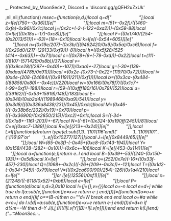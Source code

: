 _, Protected_by_MoonSecV2, Discord = 'discord.gg/gQEH2uZxUk'


,nil,nil;(function() _msec=(function(e,d,l)local q=d["                  ​"];local z=l[e[(750+-0x36)]][e["      ​           ​"]];local m=(51+-0x2f)/(((460-0xfe)-0x96)/0x1c)local j=(0x2c+(-2-(-122+0xa2)))-(0x59-88)local G=l[e[((0x18a+-17)-0xc8)]][e["                "]];local F=((0x1740/(254-(0x2013/51)))+-63)+(18+-0x10)local k=l[e[(-0x54+605)]][e["      ​        ​   "]]local n=(0x19e/207)-(0x3b/(((9462420/0x9)/0x5a)/0xc6))local f=((0x20d0/(217-(29133/0xf9)))-81)local h=((0x5f28/(525-(414+-0x63)))+-0x71)local c=((0x78+(9+(-79-0xd)))-0x22)local t=(111-((8107-(571429/0x8b))/37))local v=(((0x9ce28/((297+-0x40)+-107))/0xaa)+-27)local g=(-30+(139-(0xdaa/(4785/0x91))))local _=(0x2e-(0x73-(-0x22+(11970/0x72))))local i=(0x4e-(208-(24684/((0x911911/211)/0xf1))))local b=((0x3ca-(0x484-((89856/0x80)+-0x4c)))/220)local w=(0x166/(0x78f7/((0x1c7+(-99+0xf))-198)))local r=(59-(((0xfff180/16)/0x79)/152))local u=((39162/((-0x53+15919)/148))/183)local E=(0x348/(0xb2d4/((1989468/0xa9)/54)))local y=(0x3d8/(((0x336a8438/231)/0x45)/0xdc))local M=(0x46-(((-0x38b6c/202)/0x19)+0x70))local p=(((-0x36900/(0x2850/215))/0xc2)+0x1c)local S=((-34+((0x1a8+-116)-203))+-67)local N=((-61+(0x324-(0x190ff/245)))/81)local C=e[(0xac7-1389)];local R=l[e[(213+-0x24)]][e["        "]];local L=l[(function(e)return type(e):sub(1,1)..'\101\116'end)('        ')..'\109\101'..('\116\97'or'     ​  ')..e[(0x10277/127)]];local J=l[e[(0x8449/65)]][e["        ​         "]];local W=(65-0x3f)-(-0x45+(0xc8-(0x143-194)))local Y=(0x158/(438-(282+-0x10)))-(0x6c+-106)local K=l[e[(453-0x114)]][e["       ​  ​​  ​  "]];local a=function(e,l)return e..l end local B=(0x39+-53)*((240-(0x150-193))+-0x5d)local X=l[e["       ​      ​ "]];local o=(252/0x7e)*(-16+((0x33f-457)-230))local Q=(1068+-0x2c)*((-26+(209+-0x3c))+-121)local T=((0x1d2-(-0x34+345))-0x79)local V=(((0x2ca600/90)/254)-126)*(0x1a4/210)local s=l[e["     ​            "]]or l[e[(125561/0xf1)]][e["     ​            "]];local x=(21248/((-8118/0x52)+0xb6))local e=l[e["​         ​"]];local P=(function(a)local x,d=3,0x10 local l={j={},v={}}local o=-n local e=d+j while true do l[a:sub(e,(function()e=x+e return e-j end)())]=(function()o=o+n return o end)()if o==(B-n)then o=""d=W break end end local o=#a while e<o+j do l.v[d]=a:sub(e,(function()e=x+e return e-j end)())d=d+n if d%m==W then d=Y J(l.j,(K((l[l.v[Y]]*B)+l[l.v[n]])))end end return k(l.j)end)("..:::MoonSec::..                ​                              ​       ​                           ​   ​                                                                     ​               ​        ​       ​         ​                                 ​                                                        ​                        ​                                   ​               ​                                                 ​                    ​ ​                    ​      ​                                                                                           ​                                                                                                                                          ​                                                              ​                          ​​  ​        ​          ​​                               ​                                                ​                                       ​                   ​                                         ​​                                                              ​             ​                                                                         ​                        ​        ​       ​                      ​                           ​                                                                                                                                     ​                                             ​                                  ​                                                                        ​                                           ​                                     ​               ​                                                                                ​                          ​      ​                                                                                                                                                                                  ​                   ​   ​                                                                   ​ ​                     ​   ​​                                                                                   ​                                  ​                                                                                ​                 ​​   ​                                           ​                          ​                                  ​                             ​        ​                 ​            ​             ​                               ​     ​                                                                   ​​  ​              ​            ​                      ​                             ​                      ​                                                               ​  ​     ​           ​            ​                                                    ​                                                                   ​            ​    ​                                          ​                      ​          ​​                                                            ​                                                               ​                      ​                                                                              ​    ​                                          ​                               ​                 ​     ​                     ​          ​                             ​      ​                                                                                  ​                       ​​                           ​           ​         ​                             ​              ​                                                  ​ ​                      ​                   ​              ​   ​                ​                                                             ​                                                             ​       ​                                     ​                                                               ​                                                            ​                    ​                                                                                                                                                                                            ​        ​                                                              ​                ​        ​                          ​             ​ ​                     ​  ​               ​                    ​                                       ​     ​        ​        ​          ​                  ​          ​   ​                            ​ ​                               ​ ​     ​ ​            ​​                                                                         ​         ​        ​                                                                       ​                                                      ​                                                                                                                         ​                                                                                                          ​  ​​   ​                                     ​   ​​                             ​                                                             ​    ​                                                               ​     ​              ​   ​               ​                 ​          ​    ​     ​                                        ​                   ​                           ​​                                                                                     ​                                         ​    ​ ​                              ​                               ​                               ​   ​  ​                                                         ​                                      ​              ​  ​    ​ ​     ​                                                        ​     ​            ​                          ​                                                            ​         ​                                                 ​      ​                      ​                                                                     ​     ​             ​             ​      ​       ​                                                            ​  ​                                                              ​                     ​                     ​                                                                                                                                      ​                                   ​                                                                                                                                         ​​                                                                                                                       ​                           ​             ​       ​         ​                                                                                                        ​                                                                                                                                                                                                                                                                                                      ​          ​                                                                                                                                                                                                                                                       ​                  ​                          ​                                                                                       ​                                                           ​                 ​                                                                                                                                        ​                 ​                                             ​             ​       ​                                                                                                                             ​                                                             ​                  ​                                                                                                                ​                                                          ​      ​          ​                                                                                                                                      ​                 ​                                                         ​                 ​                                                                                                                                        ​                  ​                                        ​                 ​                                             ​                                                                              ​                      ​                                                                    ​                                                                           ​      ​                                                                   ​      ​                                                                                                      ​                                                                                                          ​                     ​                                                   ​                                                                         ​                                                                                    ​                                                             ​                                                                                                                                                       ​               ​                                                                         ​                                                                                                                       ​             ​                                                                            ​                                                                                   ​               ​                                                                         ​                                                                                                                                                         ​                                                                                                                                                                                                                                                                                                                                                                                                                                                                                                                                                                                                                                                                                                                                                         ​                                                                                                                                                                                                                                                                  ​                                                                                                                                                                                                                                                                                                           ​                                                                                                                                                                                                                                                                                                                                                                                                                                                                          ​                                     ​                                                                                                                                                                                                                                                                                                                                                                                                                                 ​                                                                                                                                                                                                                                                                                                                                                                                                                                                                                                                                                                                                                                                                                                                                                                                                                                                                                                                                                                                                                                                                                                                                                                                                                                                                                        ​                                                                                                                                                                                                                                                                                                                                                                                                                ​                                                             ​                                                                     ​                                                                                                                                                                                                                                        ​                                                                                                                                                               ​                                                                                        ​                ​                                                                                            ​                     ​                                                                                                                                                                                                  ​                                             ​                                  ​                         ​                                                                                                                                                                                                ​                                                         ​      ​              ​                                                                                                                                            ​                                                                       ​                                                                            ​                           ​                                               ​                 ​                                                            ​                 ​                                                               ​                 ​                                      ​                                                                                                ​                      ​                                     ​                ​                               ​                           ​  ​                                   ​                                                                                                                                                                  ​            ​                                           ​                                                          ​                                                                                                                                                                                                                          ​                        ​                                                       ​                   ​   ​             ​                 ​   ​      ​      ​   ​                                                            ​                                                                                                                                          ​                                                                                                                                                                                                                                     ​                                       ​                                       ​                 ​                                                                             ​                                                                             ​                   ​                  ​                 ​                                                                                                                                                                                                                   ");local k=(200-0x88)local d=78 local l=n;local e={}e={[(-73+0x4a)]=function()local a,n,e,r=G(P,l,l+F);l=l+V;d=(d+(k*V))%x;return(((r+d-(k)+o*(V*m))%o)*((m*Q)^m))+(((e+d-(k*m)+o*(m^F))%x)*(o*x))+(((n+d-(k*F)+Q)%x)*o)+((a+d-(k*V)+Q)%x);end,[(0xb0/88)]=function(e,e,e)local e=G(P,l,l);l=l+j;d=(d+(k))%x;return((e+d-(k)+Q)%o);end,[(762/0xfe)]=function()local n,e=G(P,l,l+m);d=(d+(k*m))%x;l=l+m;return(((e+d-(k)+o*(m*V))%o)*x)+((n+d-(k*m)+x*(m^F))%o);end,[(0x294/165)]=function(d,e,l)if l then local e=(d/m^(e-n))%m^((l-j)-(e-n)+j);return e-e%n;else local e=m^(e-j);return(d%(e+e)>=e)and n or Y;end;end,[(-69+0x4a)]=function()local l=e[(230/0xe6)]();local d=e[((0x81+-88)-40)]();local r=n;local a=(e[((0x35004/229)/237)](d,j,B+V)*(m^(B*m)))+l;local l=e[(0x38-52)](d,21,31);local e=((-n)^e[(80-0x4c)](d,32));if(l==Y)then if(a==W)then return e*Y;else l=j;r=W;end;elseif(l==(o*(m^F))-j)then return(a==Y)and(e*(j/W))or(e*(Y/W));end;return z(e,l-((x*(V))-n))*(r+(a/(m^T)));end,[(111+-0x69)]=function(a,r,r)local r;if(not a)then a=e[(0x1b+-26)]();if(a==Y)then return'';end;end;r=R(P,l,l+a-n);l=l+a;local e=''for l=j,#r do e=C(e,K((G(R(r,l,l))+d)%x))d=(d+k)%o end return e;end}local function Q(...)return{...},X('#',...)end local function P()local r={};local a={};local l={};local i={r,a,nil,l};local d={}local h=(-0x50+83)local o={[(48/0xc)]=(function(l)return not(#l==e[(0x69-(0xe2-123))]())end),[(0x41-65)]=(function(l)return e[(92-0x57)]()end),[(0x5c-91)]=(function(l)return e[(570/0x5f)]()end),[(-57+0x3b)]=(function(l)local n=e[(64+-0x3a)]()local e=''local l=1 for d=1,#n do l=(l+h)%x e=C(e,K((G(n:sub(d,d))+l)%o))end return e end)};i[3]=e[((0x650e/65)/199)]();local l=e[(249/0xf9)]()for l=1,l do local e=e[(91-0x59)]();local n;local e=o[e%(-17+0x2d)];d[l]=e and e({});end;for x=1,e[(0xe9/233)]()do local l=e[(-107+0x6d)]();if(e[(820/0xcd)](l,n,j)==W)then local i=e[(184/0x2e)](l,m,F);local o=e[(0x12c/75)](l,V,m+V);local l={e[(127-0x7c)](),e[(-107+0x6e)](),nil,nil};local a={[(67-0x43)]=function()l[f]=e[(513/0xab)]();l[E]=e[(0x41-62)]();end,[(0x64+-99)]=function()l[c]=e[((6077/0x3b)-102)]();end,[(29-0x1b)]=function()l[c]=e[(0x16-21)]()-(m^B)end,[(0x252/198)]=function()l[g]=e[(31+(0x6-36))]()-(m^B)l[M]=e[(0x6c/36)]();end};a[i]();if(e[((-88+0x87)+-43)](o,j,n)==j)then l[w]=d[l[u]]end if(e[(78+-0x4a)](o,m,m)==n)then l[t]=d[l[v]]end if(e[(0x234/141)](o,F,F)==j)then l[y]=d[l[p]]end r[x]=l;end end;for e=j,e[(83+-0x52)]()do a[e-j]=P();end;return i;end;local function W(e,Y,k)local o=e[m];local x=e[F];local e=e[n];return(function(...)local G={};local d={};local F=Q local l=n;local B=o;local o=e;local V=-j;local P={...};local Q=X('#',...)-j;local x=x;local K={};for e=0,Q do if(e>=x)then K[e-x]=P[e+j];else d[e]=P[e+n];end;end;local e=Q-x+n local e;local x;while true do e=o[l];x=e[(56/0x38)];a=(4595854)while x<=(-19+0x45)do a=-a a=(10685461)while(106-0x52)>=x do a=-a a=(6863079)while(105+-0x5e)>=x do a=-a a=(7132410)while(-0x7d+(10010/0x4d))>=x do a=-a a=(1576104)while x<=((-0x11+161)/72)do a=-a a=(1305619)while(0x7a+-122)>=x do a=-a d[e[w]][e[g]]=d[e[p]];break;end while 497==(a)/((2714+-0x57))do a=(184080)while(0x73/115)<x do a=-a local V;local x;local u;local a;d[e[b]]=k[e[h]];l=l+n;e=o[l];d[e[_]]=d[e[t]][e[y]];l=l+n;e=o[l];a=e[r];u=d[e[c]];d[a+1]=u;d[a]=u[e[N]];l=l+n;e=o[l];d[e[i]]=d[e[c]];l=l+n;e=o[l];d[e[w]]=d[e[t]];l=l+n;e=o[l];a=e[w]d[a]=d[a](s(d,a+n,e[t]))l=l+n;e=o[l];a=e[_];u=d[e[g]];d[a+1]=u;d[a]=u[e[M]];l=l+n;e=o[l];a=e[_]d[a]=d[a](d[a+j])l=l+n;e=o[l];x={d,e};x[j][x[m][r]]=x[n][x[m][E]]+x[j][x[m][h]];l=l+n;e=o[l];d[e[r]]=d[e[g]]%e[N];l=l+n;e=o[l];a=e[w]d[a]=d[a](d[a+j])l=l+n;e=o[l];u=e[f];V=d[u]for e=u+1,e[y]do V=V..d[e];end;d[e[b]]=V;l=l+n;e=o[l];x={d,e};x[j][x[m][b]]=x[n][x[m][y]]+x[j][x[m][v]];l=l+n;e=o[l];d[e[_]]=d[e[t]]%e[p];break end while 59==(a)/((265200/0x55))do local e=e[u]d[e](d[e+j])break end;break;end break;end while(a)/((7763-(-0x3d+3961)))==408 do a=(1656664)while(0x77-116)>=x do a=-a local e=e[b]local o,l=F(d[e](d[e+j]))V=l+e-n local l=0;for e=e,V do l=l+n;d[e]=o[l];end;break;end while(a)/((0x520-684))==2638 do a=(3739796)while x>(0xb8/46)do a=-a local e=e[_]d[e](s(d,e+j,V))break end while 1462==(a)/(((-127+0x14be)-0xa41))do k[e[f]]=d[e[w]];l=l+n;e=o[l];d[e[w]]={};l=l+n;e=o[l];d[e[i]]={};l=l+n;e=o[l];k[e[g]]=d[e[i]];l=l+n;e=o[l];d[e[b]]=k[e[t]];l=l+n;e=o[l];if(d[e[r]]~=e[p])then l=l+j;else l=e[c];end;break end;break;end break;end break;end while(a)/((0x8e170/200))==2451 do a=(783936)while(0x36+(0x16-68))>=x do a=-a a=(1168912)while x<=(0x2e8/124)do a=-a d[e[u]]=#d[e[g]];break;end while 344==(a)/((0x3443a/63))do a=(7281600)while(0x4c+-69)<x do a=-a do return end;break end while 1850==(a)/((0x1f19-4025))do local n=e[v];local l=d[n]for e=n+1,e[M]do l=l..d[e];end;d[e[r]]=l;break end;break;end break;end while 2722==(a)/(((0x1662c-45900)/159))do a=(9590295)while x<=(0x7fb/227)do a=-a local a;d[e[u]]=e[t];l=l+n;e=o[l];a=e[b]d[a]=d[a](s(d,a+n,e[c]))l=l+n;e=o[l];d[e[b]]=k[e[f]];l=l+n;e=o[l];d[e[i]]=e[f];l=l+n;e=o[l];d[e[r]]=e[v];l=l+n;e=o[l];d[e[r]]=e[f];l=l+n;e=o[l];a=e[u]d[a]=d[a](s(d,a+n,e[c]))l=l+n;e=o[l];d[e[i]][d[e[f]]]=d[e[N]];l=l+n;e=o[l];d[e[i]]=k[e[v]];l=l+n;e=o[l];if d[e[w]]then l=l+n;else l=e[f];end;break;end while 2431==(a)/((-0x69+4050))do a=(354875)while x>(2030/0xcb)do a=-a Y[e[h]]=d[e[i]];break end while 835==(a)/((0x1db+-50))do d[e[i]]=d[e[f]]%e[E];break end;break;end break;end break;end break;end while(a)/((3201+(-0x28f0/131)))==2199 do a=(9765600)while(3893/(330+-0x65))>=x do a=-a a=(9904580)while x<=(-0x5c+106)do a=-a a=(5383443)while(0x504/107)>=x do a=-a local e=e[r]d[e](d[e+j])break;end while(a)/((0xec4-1923))==2899 do a=(2282532)while(1638/(-0x41+191))<x do a=-a local a;d[e[w]]=e[v];l=l+n;e=o[l];d[e[i]]=e[h];l=l+n;e=o[l];d[e[b]]=e[t];l=l+n;e=o[l];a=e[r]d[a]=d[a](s(d,a+n,e[h]))l=l+n;e=o[l];if not d[e[i]]then l=l+j;else l=e[c];end;break end while(a)/((0x39180/96))==937 do d[e[u]]=d[e[t]];break end;break;end break;end while(a)/(((-29+0x3)+3708))==2690 do a=(3934570)while x<=(3810/0xfe)do a=-a local l=e[i]d[l]=d[l](s(d,l+n,e[f]))break;end while(a)/((-0x62+3963))==1018 do a=(3124052)while x>(0x6a+(-19+-0x47))do a=-a local e=e[w]d[e]=d[e](d[e+j])break end while 914==(a)/((6855-0xd6d))do local e=e[b]d[e]=d[e](s(d,e+n,V))break end;break;end break;end break;end while(a)/((410656/0xa4))==3900 do a=(102114)while(0x82+-110)>=x do a=-a a=(3311427)while x<=(53-0x23)do a=-a local a;d[e[r]]=e[v];l=l+n;e=o[l];d[e[i]]=e[v];l=l+n;e=o[l];d[e[r]]=e[v];l=l+n;e=o[l];a=e[w]d[a]=d[a](s(d,a+n,e[t]))l=l+n;e=o[l];if d[e[b]]then l=l+n;else l=e[c];end;break;end while(a)/((322224/(0x83+-19)))==1151 do a=(9868264)while x>(4332/0xe4)do a=-a d[e[b]]=d[e[c]][e[S]];break end while(a)/((602973/(203+-0x32)))==2504 do do return d[e[b]]end break end;break;end break;end while(a)/((0x7d-94))==3294 do a=(11715595)while x<=((-63+-0x1f)+116)do a=-a a=(6180300)while x>(5019/0xef)do a=-a local n=e[w];local a=d[n+2];local o=d[n]+a;d[n]=o;if(a>0)then if(o<=d[n+1])then l=e[v];d[n+3]=o;end elseif(o>=d[n+1])then l=e[t];d[n+3]=o;end break end while 2700==(a)/((-42+0x91b))do local l=e[r];local n=d[e[g]];d[l+1]=n;d[l]=n[e[S]];break end;break;end while 3805==(a)/((0x54f17/113))do a=(4391520)while x>(-0x4b+98)do a=-a d[e[w]]=e[t];break end while(a)/((170240/0x98))==3921 do local r=B[e[g]];local x;local n={};x=L({},{__index=function(l,e)local e=n[e];return e[1][e[2]];end,__newindex=function(d,e,l)local e=n[e]e[1][e[2]]=l;end;});for a=1,e[M]do l=l+j;local e=o[l];if e[(16/0x10)]==13 then n[a-1]={d,e[g]};else n[a-1]={Y,e[h]};end;G[#G+1]=n;end;d[e[b]]=W(r,x,k);break end;break;end break;end break;end break;end break;end while(a)/((0x19a4-3325))==3299 do a=(10570275)while(106-0x45)>=x do a=-a a=(3128720)while(6690/0xdf)>=x do a=-a a=(1595696)while x<=(135+-0x6c)do a=-a a=(550014)while(1350/0x36)>=x do a=-a local m;local x;local a;a=e[b];x=d[e[c]];d[a+1]=x;d[a]=x[e[y]];l=l+n;e=o[l];d[e[u]]=k[e[v]];l=l+n;e=o[l];d[e[r]]=e[f];l=l+n;e=o[l];d[e[u]]=e[v];l=l+n;e=o[l];d[e[b]]=e[g];l=l+n;e=o[l];a=e[i]d[a]=d[a](s(d,a+n,e[t]))l=l+n;e=o[l];a=e[r]d[a]=d[a](s(d,a+n,e[t]))l=l+n;e=o[l];a=e[r];x=d[e[v]];d[a+1]=x;d[a]=x[e[N]];l=l+n;e=o[l];d[e[u]]=k[e[c]];l=l+n;e=o[l];d[e[w]]=d[e[c]][e[E]];l=l+n;e=o[l];a=e[u]d[a]=d[a](s(d,a+n,e[g]))l=l+n;e=o[l];d[e[_]]=d[e[t]][e[N]];l=l+n;e=o[l];d[e[w]]=k[e[v]];l=l+n;e=o[l];d[e[u]]=d[e[c]][e[E]];l=l+n;e=o[l];d[e[w]]=d[e[c]][e[y]];l=l+n;e=o[l];d[e[_]]=k[e[t]];l=l+n;e=o[l];d[e[i]]=e[c];l=l+n;e=o[l];d[e[r]]=e[h];l=l+n;e=o[l];d[e[b]]=e[g];l=l+n;e=o[l];a=e[i]d[a]=d[a](s(d,a+n,e[f]))l=l+n;e=o[l];d[e[r]]={};l=l+n;e=o[l];d[e[w]]=k[e[h]];l=l+n;e=o[l];d[e[u]]=e[g];l=l+n;e=o[l];d[e[w]]=e[f];l=l+n;e=o[l];d[e[w]]=e[v];l=l+n;e=o[l];a=e[r]d[a]=d[a](s(d,a+n,e[v]))l=l+n;e=o[l];d[e[b]]={};l=l+n;e=o[l];d[e[u]]={};l=l+n;e=o[l];d[e[u]]=k[e[f]];l=l+n;e=o[l];d[e[r]]=e[g];l=l+n;e=o[l];d[e[r]]=e[v];l=l+n;e=o[l];d[e[b]]=e[c];l=l+n;e=o[l];a=e[u]d[a]=d[a](s(d,a+n,e[f]))l=l+n;e=o[l];d[e[r]]={};l=l+n;e=o[l];d[e[u]]=k[e[v]];l=l+n;e=o[l];d[e[w]]=e[f];l=l+n;e=o[l];d[e[u]]=e[v];l=l+n;e=o[l];d[e[i]]=e[g];l=l+n;e=o[l];a=e[_]d[a]=d[a](s(d,a+n,e[g]))l=l+n;e=o[l];d[e[u]]=d[e[h]][e[N]];l=l+n;e=o[l];d[e[r]]=k[e[c]];l=l+n;e=o[l];d[e[i]]=e[g];l=l+n;e=o[l];d[e[_]]=e[c];l=l+n;e=o[l];d[e[u]]=e[h];l=l+n;e=o[l];a=e[i]d[a]=d[a](s(d,a+n,e[v]))l=l+n;e=o[l];x=e[f];m=d[x]for e=x+1,e[E]do m=m..d[e];end;d[e[r]]=m;l=l+n;e=o[l];d[e[r]][e[c]]=d[e[p]];l=l+n;e=o[l];d[e[b]][d[e[f]]]=d[e[p]];l=l+n;e=o[l];d[e[i]]=k[e[t]];l=l+n;e=o[l];d[e[b]]=e[t];l=l+n;e=o[l];d[e[i]]=e[f];l=l+n;e=o[l];d[e[_]]=e[t];l=l+n;e=o[l];a=e[r]d[a]=d[a](s(d,a+n,e[v]))l=l+n;e=o[l];d[e[u]]=k[e[h]];l=l+n;e=o[l];d[e[r]]=e[h];l=l+n;e=o[l];d[e[u]]=e[h];l=l+n;e=o[l];d[e[i]]=e[c];l=l+n;e=o[l];a=e[i]d[a]=d[a](s(d,a+n,e[c]))l=l+n;e=o[l];d[e[i]][d[e[c]]]=d[e[M]];l=l+n;e=o[l];d[e[w]]=k[e[f]];l=l+n;e=o[l];d[e[u]]=e[h];l=l+n;e=o[l];d[e[r]]=e[c];l=l+n;e=o[l];d[e[i]]=e[f];l=l+n;e=o[l];a=e[w]d[a]=d[a](s(d,a+n,e[f]))l=l+n;e=o[l];d[e[w]]=k[e[t]];l=l+n;e=o[l];d[e[r]]=e[g];l=l+n;e=o[l];a=e[b]d[a]=d[a](d[a+j])l=l+n;e=o[l];d[e[w]][d[e[c]]]=d[e[E]];l=l+n;e=o[l];d[e[u]]=k[e[h]];l=l+n;e=o[l];d[e[b]]=e[h];l=l+n;e=o[l];d[e[i]]=e[h];l=l+n;e=o[l];d[e[i]]=e[v];l=l+n;e=o[l];a=e[b]d[a]=d[a](s(d,a+n,e[h]))l=l+n;e=o[l];d[e[_]]={};l=l+n;e=o[l];d[e[i]]={};l=l+n;e=o[l];d[e[r]]=k[e[c]];l=l+n;e=o[l];d[e[b]]=e[f];l=l+n;e=o[l];d[e[u]]=e[g];l=l+n;e=o[l];d[e[u]]=e[h];l=l+n;e=o[l];a=e[r]d[a]=d[a](s(d,a+n,e[t]))break;end while(a)/((3449-0x6e7))==327 do a=(9020165)while(2938/(0x4cce/174))<x do a=-a l=e[f];break end while 2695==(a)/((6807-0xd84))do l=e[h];break end;break;end break;end while(a)/((498+-0x22))==3439 do a=(1289106)while x<=(0x8f+-115)do a=-a d[e[i]]=d[e[g]][d[e[S]]];break;end while(a)/(((-10541/0x53)+0x6e5))==787 do a=(606816)while x>(0x4c+(-5029/0x6b))do a=-a d[e[r]][d[e[g]]]=e[y];break end while(a)/((25284/0x56))==2064 do d[e[r]]=d[e[v]];break end;break;end break;end break;end while(a)/((0xbef-1545))==2072 do a=(760206)while(0x3c+-27)>=x do a=-a a=(2434909)while(0x67-72)>=x do a=-a d[e[b]]={};break;end while(a)/((0x14da-2717))==929 do a=(2437374)while x>(91-0x3b)do a=-a if not d[e[i]]then l=l+j;else l=e[h];end;break end while(a)/((929+-0x74))==2998 do d[e[u]]=(e[f]~=0);l=l+j;break end;break;end break;end while 986==(a)/((-17+0x314))do a=(1570506)while x<=(97+-0x3e)do a=-a a=(5774373)while x>(-98+0x84)do a=-a local a;d[e[i]]=e[h];l=l+n;e=o[l];d[e[w]]=e[g];l=l+n;e=o[l];d[e[_]]=e[t];l=l+n;e=o[l];a=e[w]d[a]=d[a](s(d,a+n,e[c]))l=l+n;e=o[l];d[e[w]][d[e[v]]]=d[e[S]];l=l+n;e=o[l];d[e[u]]=k[e[v]];l=l+n;e=o[l];d[e[i]]=e[f];l=l+n;e=o[l];d[e[r]]=e[t];l=l+n;e=o[l];d[e[b]]=e[t];l=l+n;e=o[l];a=e[b]d[a]=d[a](s(d,a+n,e[h]))l=l+n;e=o[l];d[e[i]]=k[e[c]];l=l+n;e=o[l];d[e[b]]=e[g];l=l+n;e=o[l];d[e[r]]=e[c];l=l+n;e=o[l];d[e[_]]=e[t];l=l+n;e=o[l];a=e[i]d[a]=d[a](s(d,a+n,e[g]))l=l+n;e=o[l];d[e[u]][d[e[t]]]=d[e[N]];l=l+n;e=o[l];d[e[_]]=k[e[v]];l=l+n;e=o[l];d[e[w]]=e[g];l=l+n;e=o[l];d[e[i]]=e[c];l=l+n;e=o[l];d[e[u]]=e[f];l=l+n;e=o[l];a=e[r]d[a]=d[a](s(d,a+n,e[h]))l=l+n;e=o[l];d[e[_]][d[e[c]]]=e[N];l=l+n;e=o[l];d[e[u]]={};l=l+n;e=o[l];d[e[r]]=k[e[v]];l=l+n;e=o[l];d[e[w]]=e[g];l=l+n;e=o[l];d[e[r]]=e[f];l=l+n;e=o[l];d[e[b]]=e[f];l=l+n;e=o[l];a=e[w]d[a]=d[a](s(d,a+n,e[f]))l=l+n;e=o[l];d[e[w]]=k[e[t]];l=l+n;e=o[l];d[e[b]]=e[g];l=l+n;e=o[l];d[e[u]]=e[f];l=l+n;e=o[l];d[e[b]]=e[g];l=l+n;e=o[l];a=e[w]d[a]=d[a](s(d,a+n,e[g]))l=l+n;e=o[l];d[e[i]][d[e[f]]]=d[e[p]];l=l+n;e=o[l];d[e[i]]=k[e[v]];l=l+n;e=o[l];d[e[w]]=e[c];l=l+n;e=o[l];d[e[_]]=e[c];l=l+n;e=o[l];d[e[w]]=e[c];l=l+n;e=o[l];a=e[r]d[a]=d[a](s(d,a+n,e[g]))l=l+n;e=o[l];d[e[w]]=k[e[c]];l=l+n;e=o[l];d[e[u]]=e[c];l=l+n;e=o[l];d[e[b]]=e[g];l=l+n;e=o[l];d[e[i]]=e[f];l=l+n;e=o[l];a=e[u]d[a]=d[a](s(d,a+n,e[c]))l=l+n;e=o[l];d[e[_]][d[e[t]]]=d[e[E]];l=l+n;e=o[l];d[e[w]]=k[e[t]];l=l+n;e=o[l];d[e[b]]=e[v];l=l+n;e=o[l];d[e[u]]=e[h];l=l+n;e=o[l];d[e[i]]=e[g];l=l+n;e=o[l];a=e[i]d[a]=d[a](s(d,a+n,e[g]))l=l+n;e=o[l];d[e[b]][d[e[c]]]=e[N];l=l+n;e=o[l];d[e[_]]={};l=l+n;e=o[l];d[e[u]]=k[e[t]];l=l+n;e=o[l];d[e[b]]=e[g];l=l+n;e=o[l];d[e[u]]=e[v];l=l+n;e=o[l];d[e[_]]=e[c];l=l+n;e=o[l];a=e[u]d[a]=d[a](s(d,a+n,e[c]))l=l+n;e=o[l];d[e[w]]=d[e[t]][e[E]];l=l+n;e=o[l];d[e[_]][d[e[t]]]=d[e[p]];l=l+n;e=o[l];d[e[_]]=k[e[t]];l=l+n;e=o[l];d[e[u]]=e[v];l=l+n;e=o[l];d[e[w]]=e[g];l=l+n;e=o[l];d[e[b]]=e[h];l=l+n;e=o[l];a=e[b]d[a]=d[a](s(d,a+n,e[h]))l=l+n;e=o[l];d[e[i]]=d[e[v]][e[y]];l=l+n;e=o[l];d[e[_]][d[e[h]]]=d[e[E]];l=l+n;e=o[l];d[e[u]]=k[e[c]];l=l+n;e=o[l];d[e[w]]=e[f];l=l+n;e=o[l];d[e[i]]=e[t];l=l+n;e=o[l];d[e[w]]=e[g];l=l+n;e=o[l];a=e[w]d[a]=d[a](s(d,a+n,e[h]))l=l+n;e=o[l];d[e[i]][d[e[t]]]=e[M];l=l+n;e=o[l];d[e[r]]={};l=l+n;e=o[l];d[e[u]]=k[e[g]];l=l+n;e=o[l];d[e[r]]=e[v];l=l+n;e=o[l];d[e[b]]=e[c];l=l+n;e=o[l];d[e[b]]=e[c];l=l+n;e=o[l];a=e[i]d[a]=d[a](s(d,a+n,e[g]))l=l+n;e=o[l];d[e[w]]=k[e[t]];l=l+n;e=o[l];d[e[w]]=e[v];break end while(a)/((0x687+-120))==3723 do local e={e,d};e[m][e[j][_]]=e[m][e[n][t]]+e[j][M];break end;break;end while(a)/((199836/0xea))==1839 do a=(32190)while x>((14484/0x66)-106)do a=-a k[e[f]]=d[e[w]];break end while 1073==(a)/((-61+0x5b))do local e=e[w]d[e]=d[e](s(d,e+n,V))break end;break;end break;end break;end break;end while(a)/((-72+0xaed))==3879 do a=(6199371)while x<=(183-0x8c)do a=-a a=(489420)while(0x78-80)>=x do a=-a a=(4561679)while(4294/0x71)>=x do a=-a local x=B[e[g]];local a;local n={};a=L({},{__index=function(l,e)local e=n[e];return e[1][e[2]];end,__newindex=function(d,e,l)local e=n[e]e[1][e[2]]=l;end;});for a=1,e[N]do l=l+j;local e=o[l];if e[(0xd5/213)]==13 then n[a-1]={d,e[v]};else n[a-1]={Y,e[v]};end;G[#G+1]=n;end;d[e[b]]=W(x,a,k);break;end while 1367==(a)/((-0x6a+3443))do a=(2729520)while x>(205-0xa6)do a=-a local e={d,e};e[j][e[m][r]]=e[n][e[m][S]]+e[j][e[m][h]];break end while 892==(a)/((0xc64+-112))do local x;local a;d[e[b]]=e[h];l=l+n;e=o[l];a=e[b]d[a]=d[a](s(d,a+n,e[t]))l=l+n;e=o[l];d[e[r]][d[e[c]]]=d[e[E]];l=l+n;e=o[l];d[e[i]]=k[e[g]];l=l+n;e=o[l];d[e[w]]=e[h];l=l+n;e=o[l];d[e[w]]=e[c];l=l+n;e=o[l];d[e[r]]=e[t];l=l+n;e=o[l];a=e[r]d[a]=d[a](s(d,a+n,e[f]))l=l+n;e=o[l];d[e[b]]=k[e[v]];l=l+n;e=o[l];d[e[r]]=d[e[f]][e[S]];l=l+n;e=o[l];d[e[i]][d[e[v]]]=d[e[N]];l=l+n;e=o[l];d[e[_]]=k[e[h]];l=l+n;e=o[l];d[e[w]]=e[f];l=l+n;e=o[l];d[e[b]]=e[g];l=l+n;e=o[l];d[e[w]]=e[h];l=l+n;e=o[l];a=e[w]d[a]=d[a](s(d,a+n,e[f]))l=l+n;e=o[l];d[e[w]][d[e[c]]]=e[y];l=l+n;e=o[l];d[e[_]]={};l=l+n;e=o[l];d[e[w]]=k[e[c]];l=l+n;e=o[l];d[e[i]]=e[c];l=l+n;e=o[l];d[e[r]]=e[c];l=l+n;e=o[l];d[e[w]]=e[h];l=l+n;e=o[l];a=e[_]d[a]=d[a](s(d,a+n,e[f]))l=l+n;e=o[l];d[e[b]]=k[e[v]];l=l+n;e=o[l];d[e[_]]=e[v];l=l+n;e=o[l];d[e[r]]=e[t];l=l+n;e=o[l];d[e[w]]=e[f];l=l+n;e=o[l];a=e[i]d[a]=d[a](s(d,a+n,e[v]))l=l+n;e=o[l];d[e[b]][d[e[v]]]=d[e[S]];l=l+n;e=o[l];d[e[b]]=k[e[h]];l=l+n;e=o[l];d[e[w]]=e[f];l=l+n;e=o[l];d[e[w]]=e[g];l=l+n;e=o[l];d[e[r]]=e[c];l=l+n;e=o[l];a=e[b]d[a]=d[a](s(d,a+n,e[c]))l=l+n;e=o[l];d[e[w]]=d[e[t]][e[p]];l=l+n;e=o[l];d[e[r]][d[e[g]]]=d[e[y]];l=l+n;e=o[l];d[e[u]]=k[e[f]];l=l+n;e=o[l];d[e[w]]=e[c];l=l+n;e=o[l];d[e[u]]=e[f];l=l+n;e=o[l];d[e[_]]=e[f];l=l+n;e=o[l];a=e[r]d[a]=d[a](s(d,a+n,e[v]))l=l+n;e=o[l];d[e[b]][d[e[f]]]=e[M];l=l+n;e=o[l];d[e[u]]={};l=l+n;e=o[l];d[e[_]]=k[e[t]];l=l+n;e=o[l];d[e[u]]=e[h];l=l+n;e=o[l];d[e[b]]=e[f];l=l+n;e=o[l];d[e[b]]=e[c];l=l+n;e=o[l];a=e[i]d[a]=d[a](s(d,a+n,e[g]))l=l+n;e=o[l];d[e[i]]=k[e[g]];l=l+n;e=o[l];d[e[i]]=e[f];l=l+n;e=o[l];d[e[r]]=e[g];l=l+n;e=o[l];d[e[_]]=e[f];l=l+n;e=o[l];a=e[_]d[a]=d[a](s(d,a+n,e[c]))l=l+n;e=o[l];d[e[u]][d[e[t]]]=d[e[N]];l=l+n;e=o[l];d[e[r]]=k[e[t]];l=l+n;e=o[l];d[e[_]]=e[g];l=l+n;e=o[l];d[e[_]]=e[f];l=l+n;e=o[l];d[e[b]]=e[v];l=l+n;e=o[l];a=e[u]d[a]=d[a](s(d,a+n,e[g]))l=l+n;e=o[l];d[e[i]]=k[e[h]];l=l+n;e=o[l];a=e[r];x=d[e[c]];d[a+1]=x;d[a]=x[e[M]];l=l+n;e=o[l];a=e[b]d[a]=d[a](d[a+j])l=l+n;e=o[l];d[e[u]][d[e[c]]]=d[e[p]];l=l+n;e=o[l];d[e[r]]=k[e[f]];l=l+n;e=o[l];d[e[w]]=e[g];l=l+n;e=o[l];d[e[i]]=e[g];l=l+n;e=o[l];d[e[r]]=e[c];l=l+n;e=o[l];a=e[w]d[a]=d[a](s(d,a+n,e[v]))l=l+n;e=o[l];d[e[b]][d[e[t]]]=e[y];l=l+n;e=o[l];d[e[r]]={};l=l+n;e=o[l];d[e[r]]=k[e[c]];l=l+n;e=o[l];d[e[b]]=e[h];l=l+n;e=o[l];d[e[_]]=e[h];l=l+n;e=o[l];d[e[i]]=e[g];l=l+n;e=o[l];a=e[u]d[a]=d[a](s(d,a+n,e[t]))l=l+n;e=o[l];d[e[w]]=k[e[h]];l=l+n;e=o[l];d[e[r]]=e[f];l=l+n;e=o[l];d[e[b]]=e[v];l=l+n;e=o[l];d[e[i]]=e[c];l=l+n;e=o[l];a=e[w]d[a]=d[a](s(d,a+n,e[h]))break end;break;end break;end while 180==(a)/((0x3718d/(10126/0x7a)))do a=(4473870)while x<=(8241/0xc9)do a=-a d[e[w]]=k[e[f]];break;end while 1970==(a)/((4632-0x939))do a=(12365951)while x>(1008/0x18)do a=-a d[e[_]]=d[e[h]][d[e[N]]];break end while 3133==(a)/((7969-0xfb6))do if not d[e[_]]then l=l+j;else l=e[g];end;break end;break;end break;end break;end while 2463==(a)/((299523/0x77))do a=(7687305)while(9016/(0x644c/131))>=x do a=-a a=(3602612)while x<=(122-(7254/0x5d))do a=-a local a;d[e[_]]=e[c];l=l+n;e=o[l];d[e[u]]=e[c];l=l+n;e=o[l];d[e[i]]=e[t];l=l+n;e=o[l];a=e[i]d[a]=d[a](s(d,a+n,e[g]))l=l+n;e=o[l];if not d[e[r]]then l=l+j;else l=e[g];end;break;end while(a)/((4797-0x968))==1508 do a=(1573770)while x>(0x2b6b/247)do a=-a d[e[u]]=k[e[v]];break end while(a)/((3242+-0x6b))==502 do local a;d[e[u]]=k[e[t]];l=l+n;e=o[l];d[e[r]]=e[f];l=l+n;e=o[l];d[e[w]]=e[v];l=l+n;e=o[l];d[e[r]]=e[v];l=l+n;e=o[l];a=e[b]d[a]=d[a](s(d,a+n,e[h]))l=l+n;e=o[l];d[e[w]]=k[e[t]];l=l+n;e=o[l];d[e[u]]=d[e[h]];l=l+n;e=o[l];a=e[u]d[a]=d[a](d[a+j])l=l+n;e=o[l];d[e[i]][d[e[h]]]=d[e[M]];l=l+n;e=o[l];d[e[_]]=k[e[v]];l=l+n;e=o[l];d[e[_]]=e[h];l=l+n;e=o[l];d[e[_]]=e[c];l=l+n;e=o[l];d[e[u]]=e[c];l=l+n;e=o[l];a=e[i]d[a]=d[a](s(d,a+n,e[c]))l=l+n;e=o[l];d[e[b]][d[e[g]]]=e[N];l=l+n;e=o[l];d[e[w]]={};l=l+n;e=o[l];d[e[_]]=k[e[c]];l=l+n;e=o[l];d[e[u]]=e[g];l=l+n;e=o[l];d[e[_]]=e[g];l=l+n;e=o[l];d[e[r]]=e[v];l=l+n;e=o[l];a=e[i]d[a]=d[a](s(d,a+n,e[h]))l=l+n;e=o[l];d[e[u]]=k[e[f]];l=l+n;e=o[l];d[e[u]]=e[c];l=l+n;e=o[l];d[e[b]]=e[v];l=l+n;e=o[l];d[e[_]]=e[f];l=l+n;e=o[l];a=e[b]d[a]=d[a](s(d,a+n,e[g]))l=l+n;e=o[l];d[e[i]][d[e[c]]]=d[e[M]];l=l+n;e=o[l];d[e[r]]=k[e[t]];l=l+n;e=o[l];d[e[u]]=e[h];l=l+n;e=o[l];d[e[i]]=e[h];l=l+n;e=o[l];d[e[_]]=e[v];l=l+n;e=o[l];a=e[w]d[a]=d[a](s(d,a+n,e[c]))l=l+n;e=o[l];d[e[w]][d[e[c]]]=d[e[S]];l=l+n;e=o[l];d[e[r]]=k[e[c]];l=l+n;e=o[l];d[e[_]]=e[f];l=l+n;e=o[l];d[e[u]]=e[t];l=l+n;e=o[l];d[e[r]]=e[c];l=l+n;e=o[l];a=e[w]d[a]=d[a](s(d,a+n,e[h]))l=l+n;e=o[l];d[e[r]][d[e[c]]]=e[N];l=l+n;e=o[l];d[e[i]]={};l=l+n;e=o[l];d[e[b]]=k[e[f]];l=l+n;e=o[l];d[e[b]]=e[h];l=l+n;e=o[l];d[e[b]]=e[h];l=l+n;e=o[l];d[e[r]]=e[f];l=l+n;e=o[l];a=e[i]d[a]=d[a](s(d,a+n,e[t]))l=l+n;e=o[l];d[e[_]]=k[e[t]];l=l+n;e=o[l];d[e[w]]=e[h];l=l+n;e=o[l];d[e[b]]=e[v];l=l+n;e=o[l];d[e[i]]=e[c];l=l+n;e=o[l];a=e[r]d[a]=d[a](s(d,a+n,e[h]))l=l+n;e=o[l];d[e[b]][d[e[c]]]=d[e[y]];l=l+n;e=o[l];d[e[b]]=k[e[f]];l=l+n;e=o[l];d[e[r]]=e[h];l=l+n;e=o[l];d[e[r]]=e[h];l=l+n;e=o[l];d[e[i]]=e[f];l=l+n;e=o[l];a=e[w]d[a]=d[a](s(d,a+n,e[t]))l=l+n;e=o[l];d[e[b]][d[e[h]]]=d[e[p]];l=l+n;e=o[l];d[e[b]]=k[e[t]];l=l+n;e=o[l];d[e[w]]=e[f];l=l+n;e=o[l];d[e[b]]=e[t];l=l+n;e=o[l];d[e[b]]=e[c];l=l+n;e=o[l];a=e[_]d[a]=d[a](s(d,a+n,e[t]))l=l+n;e=o[l];d[e[r]][d[e[t]]]=e[S];l=l+n;e=o[l];d[e[i]]={};l=l+n;e=o[l];d[e[w]]=k[e[c]];l=l+n;e=o[l];d[e[i]]=e[h];l=l+n;e=o[l];d[e[u]]=e[f];l=l+n;e=o[l];d[e[i]]=e[h];l=l+n;e=o[l];a=e[r]d[a]=d[a](s(d,a+n,e[t]))l=l+n;e=o[l];d[e[r]]=k[e[t]];l=l+n;e=o[l];d[e[r]]=e[t];l=l+n;e=o[l];d[e[w]]=e[g];l=l+n;e=o[l];d[e[r]]=e[f];l=l+n;e=o[l];a=e[b]d[a]=d[a](s(d,a+n,e[c]))l=l+n;e=o[l];d[e[b]][d[e[h]]]=d[e[N]];l=l+n;e=o[l];d[e[b]]=k[e[h]];l=l+n;e=o[l];d[e[r]]=e[t];l=l+n;e=o[l];d[e[_]]=e[t];l=l+n;e=o[l];d[e[i]]=e[c];l=l+n;e=o[l];a=e[w]d[a]=d[a](s(d,a+n,e[h]))break end;break;end break;end while 2109==(a)/((7412-0xeb7))do a=(4894188)while(0xd2-162)>=x do a=-a a=(3507123)while x>(-0x27+86)do a=-a local n=e[r];local o=d[n]local a=d[n+2];if(a>0)then if(o>d[n+1])then l=e[f];else d[n+3]=o;end elseif(o<d[n+1])then l=e[h];else d[n+3]=o;end break end while 2631==(a)/((0xa9f-1386))do local l=e[i];local n=d[l];for e=l+1,e[h]do J(n,d[e])end;break end;break;end while 2748==(a)/((0xe38-1859))do a=(2310336)while x>(7007/0x8f)do a=-a d[e[u]]=W(B[e[g]],nil,k);break end while(a)/((453816/(0x1cb-261)))==1008 do d[e[u]]=#d[e[h]];break end;break;end break;end break;end break;end break;end break;end while 3362==(a)/((1461+-0x5e))do a=(3324650)while x<=(0xdb-143)do a=-a a=(10994550)while x<=(11655/0xb9)do a=-a a=(117465)while x<=(0x818/37)do a=-a a=(3167628)while(129+-0x4c)>=x do a=-a a=(9727458)while x<=(134-0x53)do a=-a local e=e[r]local o,l=F(d[e](d[e+j]))V=l+e-n local l=0;for e=e,V do l=l+n;d[e]=o[l];end;break;end while 4043==(a)/((550974/0xe5))do a=(9362688)while x>(0x80+(-0x2814/135))do a=-a local a;d[e[r]]={};l=l+n;e=o[l];d[e[_]][e[g]]=d[e[E]];l=l+n;e=o[l];d[e[i]][e[v]]=d[e[p]];l=l+n;e=o[l];d[e[b]]=k[e[v]];l=l+n;e=o[l];d[e[u]]=e[f];l=l+n;e=o[l];d[e[_]]=e[h];l=l+n;e=o[l];d[e[_]]=e[h];l=l+n;e=o[l];a=e[i]d[a]=d[a](s(d,a+n,e[h]))l=l+n;e=o[l];d[e[i]][e[g]]=d[e[E]];l=l+n;e=o[l];d[e[i]][e[c]]=d[e[S]];break end while 2336==(a)/((348696/(113+-0x1a)))do local x;local h,b;local a;d[e[_]]=k[e[t]];l=l+n;e=o[l];d[e[_]]=e[v];l=l+n;e=o[l];d[e[i]]=e[c];l=l+n;e=o[l];d[e[i]]=e[f];l=l+n;e=o[l];a=e[w]d[a]=d[a](s(d,a+n,e[g]))l=l+n;e=o[l];d[e[u]]=k[e[v]];l=l+n;e=o[l];d[e[_]]=e[g];l=l+n;e=o[l];a=e[r]h,b=F(d[a](d[a+j]))V=b+a-n x=0;for e=a,V do x=x+n;d[e]=h[x];end;l=l+n;e=o[l];a=e[r]d[a](s(d,a+j,V))l=l+n;e=o[l];d[e[_]]=e[f];break end;break;end break;end while 1284==(a)/((2524+(-1311/0x17)))do a=(2896768)while(-96+0x96)>=x do a=-a d[e[i]][d[e[h]]]=d[e[E]];break;end while 896==(a)/((-0x76+3351))do a=(2531878)while x>(0x85-78)do a=-a do return end;break end while(a)/((0x32328/156))==1921 do if(d[e[_]]==d[e[S]])then l=l+j;else l=e[c];end;break end;break;end break;end break;end while 191==(a)/((0xc030/80))do a=(3190411)while x<=((-60+0x2856)/0xae)do a=-a a=(1067985)while x<=(12255/0xd7)do a=-a local a;k[e[h]]=d[e[i]];l=l+n;e=o[l];d[e[_]]=k[e[t]];l=l+n;e=o[l];d[e[b]]=d[e[t]][e[M]];l=l+n;e=o[l];d[e[_]]=k[e[f]];l=l+n;e=o[l];d[e[w]]=k[e[f]];l=l+n;e=o[l];a=e[w]d[a]=d[a](s(d,a+n,e[c]))l=l+n;e=o[l];d[e[_]]=e[t];l=l+n;e=o[l];d[e[r]]=k[e[t]];l=l+n;e=o[l];d[e[w]]=k[e[t]];l=l+n;e=o[l];d[e[i]]=e[f];break;end while(a)/(((28749160/0xdf)/0x58))==729 do a=(4213816)while(-0x78+178)<x do a=-a d[e[w]]=W(B[e[h]],nil,k);break end while 1189==(a)/((-0x76+3662))do d[e[b]][e[f]]=d[e[E]];break end;break;end break;end while 1907==(a)/((-27+0x6a4))do a=(6363225)while(221-0xa0)>=x do a=-a a=(13084162)while((0x1be5/37)-133)<x do a=-a if(d[e[_]]~=e[N])then l=l+j;else l=e[h];end;break end while 3886==(a)/(((-41+0x1af6)-0xda6))do if d[e[r]]then l=l+n;else l=e[c];end;break end;break;end while 2475==(a)/((2627+-0x38))do a=(4140598)while x>(179-0x75)do a=-a local e={e,d};e[m][e[j][i]]=e[m][e[n][g]]+e[j][N];break end while(a)/((0x43693/245))==3674 do d[e[b]]=d[e[t]]%e[E];break end;break;end break;end break;end break;end while(a)/((0x2e4aa/67))==3885 do a=(2237132)while x<=(0x3855/209)do a=-a a=(182487)while(15906/0xf1)>=x do a=-a a=(6286521)while(-0x1a+90)>=x do a=-a d[e[_]][d[e[f]]]=d[e[M]];break;end while(a)/((-17+0x86c))==2939 do a=(4646346)while((-98+0x10a)-0x67)<x do a=-a do return d[e[i]]end break end while(a)/((-0x56+2735))==1754 do local x;local v,t;local b;local a;d[e[i]]=e[h];l=l+n;e=o[l];a=e[w];b=d[e[c]];d[a+1]=b;d[a]=b[e[S]];l=l+n;e=o[l];d[e[r]]=k[e[f]];l=l+n;e=o[l];d[e[_]]=k[e[f]];l=l+n;e=o[l];d[e[_]]=e[c];l=l+n;e=o[l];d[e[r]]=e[c];l=l+n;e=o[l];d[e[u]]=e[g];l=l+n;e=o[l];a=e[_]d[a]=d[a](s(d,a+n,e[c]))l=l+n;e=o[l];a=e[_]v,t=F(d[a](d[a+j]))V=t+a-n x=0;for e=a,V do x=x+n;d[e]=v[x];end;l=l+n;e=o[l];a=e[r]d[a]=d[a](s(d,a+n,V))break end;break;end break;end while(a)/((-0x2b+1074))==177 do a=(4538790)while x<=(0x38cb/217)do a=-a local l=e[u]d[l]=d[l](s(d,l+n,e[f]))break;end while(a)/((2315-0x4b5))==4089 do a=(10020384)while(-112+0xb4)<x do a=-a local n=e[_];local o=d[n]local a=d[n+2];if(a>0)then if(o>d[n+1])then l=e[f];else d[n+3]=o;end elseif(o<d[n+1])then l=e[v];else d[n+3]=o;end break end while 3168==(a)/((619948/0xc4))do local a;d[e[w]]=e[t];l=l+n;e=o[l];d[e[i]]=e[c];l=l+n;e=o[l];d[e[w]]=e[f];l=l+n;e=o[l];a=e[b]d[a]=d[a](s(d,a+n,e[c]))l=l+n;e=o[l];if d[e[u]]then l=l+n;else l=e[v];end;break end;break;end break;end break;end while(a)/((0x646-818))==2839 do a=(7209351)while(0xe2-154)>=x do a=-a a=(1516552)while x<=(0x5f+-25)do a=-a local l=e[u];local n=d[l];for e=l+1,e[f]do J(n,d[e])end;break;end while(a)/((0x1250-2362))==652 do a=(116698)while x>(238-0xa7)do a=-a local n=e[b];local l=d[e[c]];d[n+1]=l;d[n]=l[e[p]];break end while(a)/((1513+-0x6b))==83 do d[e[i]]=(e[v]~=0);break end;break;end break;end while(a)/((7472-0xebd))==1949 do a=(7349250)while(0x7a+-48)>=x do a=-a a=(1810560)while x>(0xc9-128)do a=-a k[e[t]]=d[e[u]];break end while 2460==(a)/((0x172e0/129))do local e={d,e};e[j][e[m][_]]=e[n][e[m][E]]+e[j][e[m][h]];break end;break;end while 3585==(a)/((0x106f-2157))do a=(753744)while x>(0xaa-95)do a=-a Y[e[f]]=d[e[_]];break end while(a)/((0x2ba+-42))==1149 do d[e[r]]=Y[e[h]];break end;break;end break;end break;end break;end break;end while(a)/((2519-0x50e))==2714 do a=(1371820)while(0x5586/246)>=x do a=-a a=(1003818)while x<=(122+-0x28)do a=-a a=(68832)while(0x23cc/116)>=x do a=-a a=(11174436)while x<=(0xc3-118)do a=-a d[e[i]]=Y[e[h]];break;end while 3276==(a)/((0xdb1+-94))do a=(70860)while(114+-0x24)<x do a=-a if(d[e[b]]~=d[e[S]])then l=l+j;else l=e[g];end;break end while(a)/((0x4a-(143-0x59)))==3543 do d[e[b]]=d[e[t]]-d[e[N]];break end;break;end break;end while 478==(a)/((0x40b0/(0x162-239)))do a=(45982)while(8960/0x70)>=x do a=-a local x;local b;local E,f;local a;d[e[i]]=k[e[g]];l=l+n;e=o[l];d[e[u]]=k[e[t]];l=l+n;e=o[l];d[e[i]]=e[v];l=l+n;e=o[l];d[e[u]]=e[h];l=l+n;e=o[l];d[e[r]]=e[h];l=l+n;e=o[l];a=e[w]d[a]=d[a](s(d,a+n,e[t]))l=l+n;e=o[l];a=e[_]E,f=F(d[a](d[a+j]))V=f+a-n b=0;for e=a,V do b=b+n;d[e]=E[b];end;l=l+n;e=o[l];a=e[u]d[a]=d[a](s(d,a+n,V))l=l+n;e=o[l];x={e,d};x[m][x[j][r]]=x[m][x[n][g]]+x[j][N];l=l+n;e=o[l];d[e[r]]=k[e[c]];break;end while(a)/((36287/0x83))==166 do a=(14774616)while(201+-0x78)<x do a=-a local x;local a;d[e[_]]=k[e[c]];l=l+n;e=o[l];d[e[b]]=e[t];l=l+n;e=o[l];d[e[r]]=e[v];l=l+n;e=o[l];d[e[i]]=e[v];l=l+n;e=o[l];a=e[i]d[a]=d[a](s(d,a+n,e[t]))l=l+n;e=o[l];d[e[r]][d[e[h]]]=e[N];l=l+n;e=o[l];a=e[r];x=d[a];for e=a+1,e[v]do J(x,d[e])end;break end while 3942==(a)/((0x1d88-3812))do d[e[u]]=e[t];break end;break;end break;end break;end while 1758==(a)/((-37+0x260))do a=(9049392)while(0x10c-183)>=x do a=-a a=(14081106)while(-82+0xa5)>=x do a=-a if(d[e[u]]~=d[e[y]])then l=l+j;else l=e[f];end;break;end while 3841==(a)/(((0x66980/112)+-86))do a=(4922280)while x>((5222+-0x62)/0x3d)do a=-a d[e[u]]=Y[e[h]];l=l+n;e=o[l];d[e[_]]=#d[e[c]];l=l+n;e=o[l];Y[e[h]]=d[e[_]];l=l+n;e=o[l];d[e[u]]=Y[e[c]];l=l+n;e=o[l];d[e[r]]=#d[e[c]];l=l+n;e=o[l];Y[e[v]]=d[e[r]];l=l+n;e=o[l];do return end;break end while 2260==(a)/((0x2caa8/84))do d[e[b]][d[e[c]]]=e[M];break end;break;end break;end while 3152==(a)/((2933+-0x3e))do a=(131370)while x<=(-0x71+200)do a=-a a=(3594375)while(3784/0x2c)<x do a=-a d[e[i]]={};break end while(a)/((0x75df/17))==2025 do local a;d[e[r]]=e[c];l=l+n;e=o[l];d[e[_]]=e[f];l=l+n;e=o[l];d[e[r]]=e[v];l=l+n;e=o[l];a=e[r]d[a]=d[a](s(d,a+n,e[v]))l=l+n;e=o[l];if not d[e[i]]then l=l+j;else l=e[v];end;break end;break;end while(a)/((0x10712/(0x115+-54)))==435 do a=(9451222)while x>((581-0x133)-0xba)do a=-a local r;local x;local a;d[e[b]]=e[h];l=l+n;e=o[l];d[e[i]]=e[v];l=l+n;e=o[l];d[e[u]]=#d[e[v]];l=l+n;e=o[l];d[e[i]]=e[f];l=l+n;e=o[l];a=e[i];x=d[a]r=d[a+2];if(r>0)then if(x>d[a+1])then l=e[v];else d[a+3]=x;end elseif(x<d[a+1])then l=e[g];else d[a+3]=x;end break end while(a)/(((7844-0xf60)+-25))==2434 do d[e[u]]=(e[t]~=0);l=l+j;break end;break;end break;end break;end break;end while(a)/((0x539-730))==2260 do a=(775175)while(211-0x74)>=x do a=-a a=(1111590)while x<=(-109+0xc9)do a=-a a=(2441330)while(-0x34+142)>=x do a=-a local x;local i,t;local a;d[e[w]]=e[f];l=l+n;e=o[l];d[e[b]]=e[c];l=l+n;e=o[l];d[e[u]]=e[v];l=l+n;e=o[l];a=e[r]d[a]=d[a](s(d,a+n,e[h]))l=l+n;e=o[l];d[e[u]]=k[e[v]];l=l+n;e=o[l];d[e[_]]=d[e[c]];l=l+n;e=o[l];a=e[w]i,t=F(d[a](d[a+j]))V=t+a-n x=0;for e=a,V do x=x+n;d[e]=i[x];end;l=l+n;e=o[l];a=e[_]d[a](s(d,a+j,V))l=l+n;e=o[l];l=e[g];break;end while(a)/((0x2d02e/182))==2410 do a=(9671371)while x>(0x57cd/247)do a=-a d[e[w]]=d[e[t]]-d[e[E]];break end while 3083==(a)/((3170+-0x21))do d[e[i]]=d[e[c]][e[M]];break end;break;end break;end while(a)/((0x5d156/213))==621 do a=(10098660)while x<=(0x5b2f/251)do a=-a local a;d[e[i]]=e[h];l=l+n;e=o[l];d[e[b]]=e[h];l=l+n;e=o[l];d[e[u]]=e[h];l=l+n;e=o[l];a=e[i]d[a]=d[a](s(d,a+n,e[f]))l=l+n;e=o[l];if not d[e[r]]then l=l+j;else l=e[h];end;break;end while(a)/((-50+0xcbc))==3146 do a=(1112334)while(0x1722/63)<x do a=-a local e=e[u]d[e]=d[e](d[e+j])break end while(a)/(((-62+0x22d)+-93))==2767 do if d[e[w]]then l=l+n;else l=e[g];end;break end;break;end break;end break;end while(a)/((0xa22+-69))==307 do a=(5720652)while(18228/0xba)>=x do a=-a a=(27666)while(279-(-108+0x123))>=x do a=-a if(d[e[i]]~=e[M])then l=l+j;else l=e[t];end;break;end while 1537==(a)/((70-(0x18c8/122)))do a=(1531699)while x>(0xf3-146)do a=-a local x;local a;d[e[w]]=k[e[h]];l=l+n;e=o[l];a=e[_];x=d[e[h]];d[a+1]=x;d[a]=x[e[M]];l=l+n;e=o[l];d[e[r]]=e[h];l=l+n;e=o[l];a=e[b]d[a]=d[a](s(d,a+n,e[t]))l=l+n;e=o[l];a=e[_];x=d[e[t]];d[a+1]=x;d[a]=x[e[E]];l=l+n;e=o[l];d[e[b]]=d[e[g]];l=l+n;e=o[l];a=e[_]d[a]=d[a](s(d,a+n,e[g]))l=l+n;e=o[l];d[e[_]]={};l=l+n;e=o[l];d[e[r]]=k[e[f]];l=l+n;e=o[l];d[e[r]]=e[h];break end while(a)/((45931/0x17))==767 do local n=e[b];local a=d[n+2];local o=d[n]+a;d[n]=o;if(a>0)then if(o<=d[n+1])then l=e[h];d[n+3]=o;end elseif(o>=d[n+1])then l=e[h];d[n+3]=o;end break end;break;end break;end while 3243==(a)/(((0xe2f+-85)-1782))do a=(765084)while(0x10b-167)>=x do a=-a a=(8070954)while((543-0x13d)-0x7f)<x do a=-a local e=e[u]d[e](s(d,e+j,V))break end while(a)/((0x35a12/62))==2278 do if(d[e[_]]==d[e[N]])then l=l+j;else l=e[t];end;break end;break;end while(a)/((166860/0x87))==619 do a=(4331397)while(0x4377/171)<x do a=-a local n=e[c];local l=d[n]for e=n+1,e[p]do l=l..d[e];end;d[e[b]]=l;break end while(a)/(((40184-0x4e8c)/0xc))==2589 do d[e[i]]=(e[c]~=0);break end;break;end break;end break;end break;end break;end break;end l=l+n;end;end);end;return W(P(),{},q())()end)_msec({[(397-0xdc)]='\115\116'..(function(e)return(e and'                ')or'\114\105'or'\120\58'end)((-105+0x6e)==(70-0x40))..'\110g',["      ​           ​"]='\108\100'..(function(e)return(e and'   ​       ​ ')or'\101\120'or'\119\111'end)((0xaf/35)==(110+(-0x24+-68)))..'\112',["                "]=(function(e)return(e and' ​              ')and'\98\121'or'\100\120'end)((0x384/180)==(62+-0x39))..'\116\101',["       ​  ​​  ​  "]='\99'..(function(e)return(e and'        ')and'\90\19\157'or'\104\97'end)((340/(0x3124/185))==(27/0x9))..'\114',[(1152-0x277)]='\116\97'..(function(e)return(e and'   ​             ')and'\64\113'or'\98\108'end)((119-0x71)==(116+-0x6f))..'\101',["        "]=(function(e)return(e and'             ')or'\115\117'or'\78\107'end)((0x30/16)==(-71+0x66))..'\98',["      ​        ​   "]='\99\111'..(function(e)return(e and'  ​  ​         ')and'\110\99'or'\110\105\103\97'end)((7409/0xef)==((227+-0x2a)-0x9a))..'\97\116',[(1425-0x2d9)]=(function(e,l)return(e and'           ​ ')and'\48\159\158\188\10'or'\109\97'end)((-0x76+123)==(23+-0x11))..'\116\104',[((0xc0c3-24687)/0x12)]=(function(l,e)return((0x77-114)==(0x42+-63)and'\48'..'\195'or l..((not'\20\95\69'and'\90'..'\180'or e)))or'\199\203\95'end),["        ​         "]='\105\110'..(function(e,l)return(e and'         ')and'\90\115\138\115\15'or'\115\101'end)((30+-0x19)==(2945/0x5f))..'\114\116',["     ​            "]='\117\110'..(function(e,l)return(e and'     ​        ')or'\112\97'or'\20\38\154'end)((275/0x37)==(-74+0x69))..'\99\107',["       ​      ​ "]='\115\101'..(function(e)return(e and'​       ')and'\110\112\99\104'or'\108\101'end)((-0x42+71)==(0x7a+-91))..'\99\116',["​         ​"]='\116\111\110'..(function(e,l)return(e and'            ')and'\117\109\98'or'\100\97\120\122'end)((-0x45+(0xfa-176))==(78+-0x49))..'\101\114'},{["                  ​"]=((getfenv)or(function()return(_ENV)end))},((getfenv)or(function()return(_ENV)end))()) end)()


